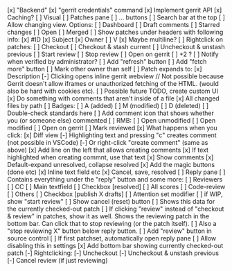 [x] "Backend"
	[x] "gerrit credentials" command
	[x] Implement gerrit API
	[x] Caching?
[ ] Visual
	[ ] Patches pane
		[ ] ... buttons
		[ ] Search bar at the top
		[ ] Allow changing view. Options:
			[ ] Dashboard
			[ ] Draft comments
			[ ] Starred changes
			[ ] Open
			[ ] Merged
		[ ] Show patches under headers with following info:
			[x] #ID
			[x] Subject
			[x] Owner
			[ ] V
			[x] Maybe multiline?
		[ ] Rightclick on patches:
			[ ] Checkout
			[ ] Checkout & stash current
			[ ] Uncheckout & unstash previous
			[ ] Start review
			[ ] Stop review
			[ ] Open on gerrit
			[ ] +2 ?
			[ ] Notify when verified by administrator?
		[ ] Add "refresh" button
		[ ] Add "fetch more" button
		[ ] Mark other owner than self
		[ ] Patch expands to:
			[x] Description
				[-] Clicking opens inline gerrit webview // Not possible because Gerrit doesn't allow iframes or unauthorized fetching of the HTML. (would also be hard with cookies etc).
					[ ] Possible future TODO, create custom UI
			[x] Do something with comments that aren't inside of a file
			[x] All changed files by path
				[ ] Badges:
					[ ] A (added)
					[ ] M (modified)
					[ ] D (deleted)
					[ ] Double-check standards here
				[ ] Add comment icon that shows whether you (or someone else) commented
				[ ] RMB:
					[ ] Open unmodified
					[ ] Open modified
					[ ] Open on gerrit
					[ ] Mark reviewed
				[x] What happens when you click:
					[x] Diff view
						[-] Highlighting text and pressing "c" creates comment (not possible in VSCode)
							[-] Or right-click "create comment" (same as above)
						[x] Add line on the left that allows creating comments
							[x] If text highlighted when creating commnt, use that text
					[x] Show comments
						[x] Default-expand unresolved, collapse resolved
						[x] Add the magic buttons (done etc)
						[x] Inline text field etc
							[x] Cancel, save, resolved
	[ ] Reply pane
		[ ] Contains everything under the "reply" button and some more:
			[ ] Reviewers
			[ ] CC
			[ ] Main textfield
				[ ] Checkbox [resolved]
			[ ] All scores
				[ ] Code-review
				[ ] Others
			[ ] Checkbox [publish X drafts]
			[ ] Attention set modifier
			[ ] if WIP, show "start review"
			[ ] Show cancel (reset) button
		[ ] Shows this data for the currently checked-out patch
			[ ] If clicking "review" instead of "checkout & review" in patches, show it as well. Shows the reviewing patch in the bottom bar. Can click that to stop reviewing (or the patch itself).
				[ ] Also a "stop reviewing X" button below reply button.
	[ ] Add "review" button in source control
		[ ] If first patchset, automatically open reply pane
			 [ ] Allow disabling this in settings
	[x] Add bottom bar showing currently checked-out patch
		[-] Rightclicking:
			[-] Uncheckout
			[-] Uncheckout & unstash previous
			[-] Cancel review (if just reviewing)
